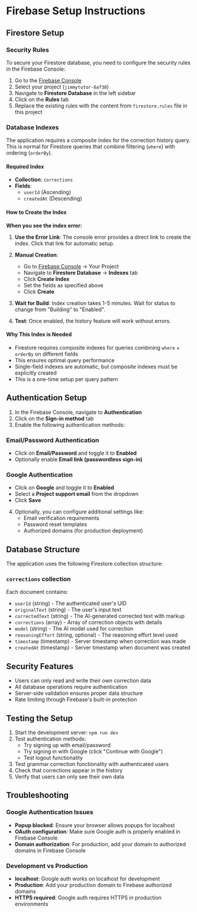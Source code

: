 # Firebase Setup Instructions

## Firestore Setup

### Security Rules

To secure your Firestore database, you need to configure the security rules in the Firebase Console:

1. Go to the [Firebase Console](https://console.firebase.google.com/)
2. Select your project (`jimmytutor-6af38`)
3. Navigate to **Firestore Database** in the left sidebar
4. Click on the **Rules** tab
5. Replace the existing rules with the content from `firestore.rules` file in this project

### Database Indexes

The application requires a composite index for the correction history query. This is normal for Firestore queries that combine filtering (`where`) with ordering (`orderBy`).

#### Required Index
- **Collection**: `corrections`
- **Fields**:
  - `userId` (Ascending)
  - `createdAt` (Descending)

#### How to Create the Index

**When you see the index error:**
1. **Use the Error Link**: The console error provides a direct link to create the index. Click that link for automatic setup.

2. **Manual Creation**:
   - Go to [Firebase Console](https://console.firebase.google.com/) → Your Project
   - Navigate to **Firestore Database** → **Indexes** tab
   - Click **Create Index**
   - Set the fields as specified above
   - Click **Create**

3. **Wait for Build**: Index creation takes 1-5 minutes. Wait for status to change from "Building" to "Enabled".

4. **Test**: Once enabled, the history feature will work without errors.

#### Why This Index is Needed
- Firestore requires composite indexes for queries combining `where` + `orderBy` on different fields
- This ensures optimal query performance
- Single-field indexes are automatic, but composite indexes must be explicitly created
- This is a one-time setup per query pattern

## Authentication Setup

1. In the Firebase Console, navigate to **Authentication**
2. Click on the **Sign-in method** tab
3. Enable the following authentication methods:

### Email/Password Authentication
- Click on **Email/Password** and toggle it to **Enabled**
- Optionally enable **Email link (passwordless sign-in)**

### Google Authentication
- Click on **Google** and toggle it to **Enabled**
- Select a **Project support email** from the dropdown
- Click **Save**

4. Optionally, you can configure additional settings like:
   - Email verification requirements
   - Password reset templates
   - Authorized domains (for production deployment)

## Database Structure

The application uses the following Firestore collection structure:

### `corrections` collection
Each document contains:
- `userId` (string) - The authenticated user's UID
- `originalText` (string) - The user's input text
- `correctedText` (string) - The AI-generated corrected text with markup
- `corrections` (array) - Array of correction objects with details
- `model` (string) - The AI model used for correction
- `reasoningEffort` (string, optional) - The reasoning effort level used
- `timestamp` (timestamp) - Server timestamp when correction was made
- `createdAt` (timestamp) - Server timestamp when document was created

## Security Features

- Users can only read and write their own correction data
- All database operations require authentication
- Server-side validation ensures proper data structure
- Rate limiting through Firebase's built-in protection

## Testing the Setup

1. Start the development server: `npm run dev`
2. Test authentication methods:
   - Try signing up with email/password
   - Try signing in with Google (click "Continue with Google")
   - Test logout functionality
3. Test grammar correction functionality with authenticated users
4. Check that corrections appear in the history
5. Verify that users can only see their own data

## Troubleshooting

### Google Authentication Issues
- **Popup blocked**: Ensure your browser allows popups for localhost
- **OAuth configuration**: Make sure Google auth is properly enabled in Firebase Console
- **Domain authorization**: For production, add your domain to authorized domains in Firebase Console

### Development vs Production
- **localhost**: Google auth works on localhost for development
- **Production**: Add your production domain to Firebase authorized domains
- **HTTPS required**: Google auth requires HTTPS in production environments